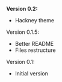 **Version 0.2:**
- Hackney theme

Version 0.1.5:
- Better README
- Files restructure

Version 0.1:
- Initial version